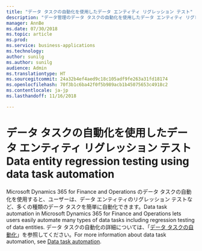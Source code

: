 ```yaml
---
title: "データ タスクの自動化を使用したデータ エンティティ リグレッション テスト"
description: "データ管理のデータ タスクの自動化を使用したデータ エンティティ リグレッション テスト"
manager: AnnBe
ms.date: 07/30/2018
ms.topic: article
ms.prod: 
ms.service: business-applications
ms.technology: 
author: sunilg
ms.author: sunilg
audience: Admin
ms.translationtype: HT
ms.sourcegitcommit: 24a32b4ef4aed9c18c105adf9fe263a31fd18174
ms.openlocfilehash: 70f3b1c6ba42f0f5b989acb1b45075653c4918c2
ms.contentlocale: ja-jp
ms.lasthandoff: 11/16/2018

---
```




#  <a name="data-entity-regression-testing-using-data-task-automation"></a><span data-ttu-id="d8332-103">データ タスクの自動化を使用したデータ エンティティ リグレッション テスト</span><span class="sxs-lookup"><span data-stu-id="d8332-103">Data entity regression testing using data task automation</span></span> 

<span data-ttu-id="d8332-104">Microsoft Dynamics 365 for Finance and Operations のデータ タスクの自動化を使用すると、ユーザーは、データ エンティティのリグレッション テストなど、多くの種類のデータ タスクを簡単に自動化できます。</span><span class="sxs-lookup"><span data-stu-id="d8332-104">Data task automation in Microsoft Dynamics 365 for Finance and Operations lets users easily automate many types of data tasks including regression testing of data entities.</span></span> <span data-ttu-id="d8332-105">データ タスクの自動化の詳細については、「[データ タスクの自動化](https://docs.microsoft.com/en-us/dynamics365/unified-operations/dev-itpro/data-entities/data-task-automation)」を参照してください。</span><span class="sxs-lookup"><span data-stu-id="d8332-105">For more information about data task automation, see [Data task automation](https://docs.microsoft.com/en-us/dynamics365/unified-operations/dev-itpro/data-entities/data-task-automation).</span></span>



